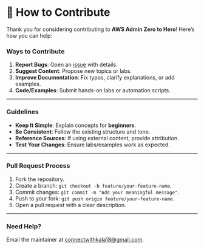 # 👐 How to Contribute

Thank you for considering contributing to **AWS Admin Zero to Hero**! Here’s how you can help:

### **Ways to Contribute**
1. **Report Bugs**: Open an [issue](https://github.com/kala-techies/AWS-Admin-Handbook/issues) with details.
2. **Suggest Content**: Propose new topics or labs.
3. **Improve Documentation**: Fix typos, clarify explanations, or add examples.
4. **Code/Examples**: Submit hands-on labs or automation scripts.

---

### **Guidelines**
- **Keep It Simple**: Explain concepts for **beginners**.
- **Be Consistent**: Follow the existing structure and tone.
- **Reference Sources**: If using external content, provide attribution.
- **Test Your Changes**: Ensure labs/examples work as expected.

---

### **Pull Request Process**
1. Fork the repository.
2. Create a branch: `git checkout -b feature/your-feature-name`.
3. Commit changes: `git commit -m "Add your meaningful message"`.
4. Push to your fork: `git push origin feature/your-feature-name`.
5. Open a pull request with a clear description.

---

### **Need Help?**
Email the maintainer at [connectwithkala18@gmail.com](mailto:connectwithkala18@gmail.com).